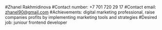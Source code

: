 #Zhanel Rakhmidinova
#Contact number: +7 701 720 29 17
#Contact email: zhanel90@gmail.com
#Achievements: digital marketing professional, raise companies profits by implementing marketing tools and strategies 
#Desired job: juniour frontend developer 
